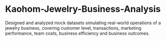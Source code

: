 # Kaohom-Jewelry-Business-Analysis
Designed and analyzed mock datasets simulating real-world operations of a jewelry business, covering customer level, transactions, marketing performance, team costs, business efficiency and business outcomes.

